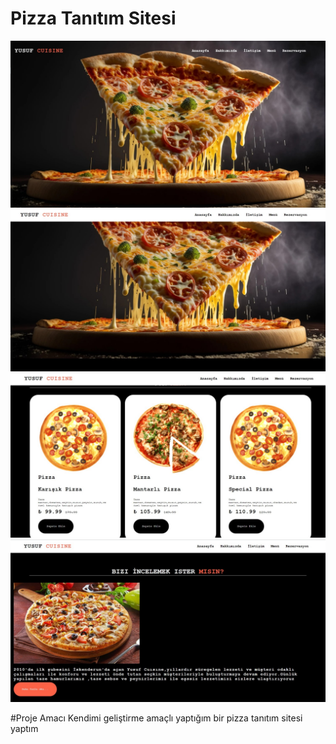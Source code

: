 # Pizza Tanıtım Sitesi
<img src="uyg_görüntü1.jpg" width="auto">
<img src="uyg_görüntü2.jpg" width="auto">
<img src="uyg_görüntü3.jpg" width="auto">
<img src="uyg_görüntü4.jpg" width="auto">

#Proje Amacı
Kendimi geliştirme amaçlı yaptığım bir pizza tanıtım sitesi yaptım 

